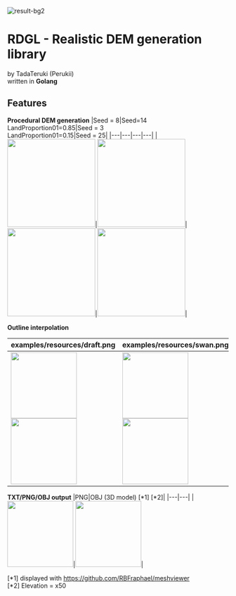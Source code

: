 

![result-bg2](https://user-images.githubusercontent.com/57752033/144701904-1a87e028-6904-4f99-93d4-062fac35c45b.png)

# RDGL - Realistic DEM generation library

by TadaTeruki (Perukii)<br>
written in **Golang**

## Features

**Procedural DEM generation**
|Seed = 8|Seed=14<br>LandProportion01=0.85|Seed = 3<br>LandProportion01=0.15|Seed = 25|
|---|---|---|---|
|<img src="https://user-images.githubusercontent.com/57752033/144703940-64409bae-8279-4bf1-9b6c-df8f3a44ce2d.png" height="200px">|<img src="https://user-images.githubusercontent.com/57752033/144704213-c1d2c452-8970-40fb-a219-f904dbf18d1b.png" height="200px">|<img src="https://user-images.githubusercontent.com/57752033/144704154-9f09cbc2-91d1-4ee1-91bb-d8e977acddf8.png" height="200px">|<img src="https://user-images.githubusercontent.com/57752033/144704341-eaa2d1ca-49d2-4889-8847-26b7fce88692.png" height="200px">|


**Outline interpolation**

|examples/resources/draft.png|examples/resources/swan.png|
|---|---|
|<img src="https://user-images.githubusercontent.com/57752033/144703651-cc438a8d-84e3-4ac7-bd37-e10074ad2340.png" height="150px"><br><img src="https://user-images.githubusercontent.com/57752033/144703715-acad18ba-f2c9-4438-aac4-712b112b80e6.png" height="150px">|<img src="https://user-images.githubusercontent.com/57752033/144702040-b51fb5fa-a7f5-4cfb-9bd8-4950b1d05734.jpg" height="150px"><br><img src="https://user-images.githubusercontent.com/57752033/144703435-9a51b668-8640-4ac8-aa9c-0f36871f224d.png" height="150px">|

**TXT/PNG/OBJ output**
|PNG|OBJ (3D model) [*1] [*2]|
|---|---|
|<img src="https://user-images.githubusercontent.com/57752033/144703530-7a11bd6b-ef2f-4f66-bf7f-e2b42098eedc.png" height="150px">|<img src="https://user-images.githubusercontent.com/57752033/144702174-8a3e0c2b-1645-4f2e-a991-e5ac7ea8e615.gif" height="150px">|

[*1] displayed with https://github.com/RBFraphael/meshviewer <br>
[*2] Elevation = x50

